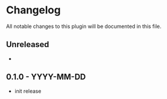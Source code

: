 # Changelog

All notable changes to this plugin will be documented in this file.

## Unreleased

-

## 0.1.0 - YYYY-MM-DD

- init release
